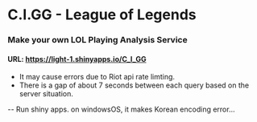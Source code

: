 # C.I.GG - League of Legends

### Make your own LOL Playing Analysis Service

#### URL: https://light-1.shinyapps.io/C_I_GG
* It may cause errors due to Riot api rate limting.
* There is a gap of about 7 seconds between each query based on the server situation.

-- Run shiny apps. on windowsOS, it makes Korean encoding error...